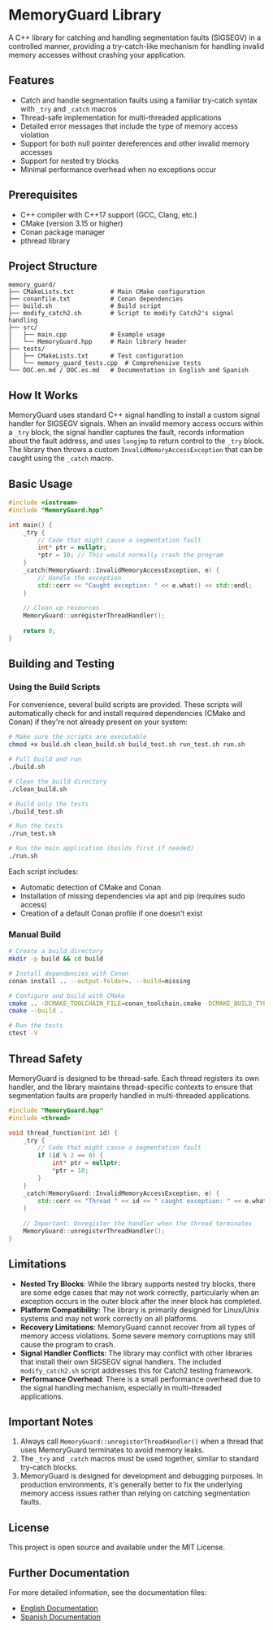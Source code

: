 # MemoryGuard Library

A C++ library for catching and handling segmentation faults (SIGSEGV) in a controlled manner, providing a try-catch-like mechanism for handling invalid memory accesses without crashing your application.

## Features

- Catch and handle segmentation faults using a familiar try-catch syntax with `_try` and `_catch` macros
- Thread-safe implementation for multi-threaded applications
- Detailed error messages that include the type of memory access violation
- Support for both null pointer dereferences and other invalid memory accesses
- Support for nested try blocks
- Minimal performance overhead when no exceptions occur

## Prerequisites

- C++ compiler with C++17 support (GCC, Clang, etc.)
- CMake (version 3.15 or higher)
- Conan package manager
- pthread library

## Project Structure

```
memory_guard/
├── CMakeLists.txt          # Main CMake configuration
├── conanfile.txt           # Conan dependencies
├── build.sh                # Build script
├── modify_catch2.sh        # Script to modify Catch2's signal handling
├── src/
│   ├── main.cpp            # Example usage
│   └── MemoryGuard.hpp     # Main library header
├── tests/
│   ├── CMakeLists.txt      # Test configuration
│   └── memory_guard_tests.cpp  # Comprehensive tests
└── DOC.en.md / DOC.es.md   # Documentation in English and Spanish
```

## How It Works

MemoryGuard uses standard C++ signal handling to install a custom signal handler for SIGSEGV signals. When an invalid memory access occurs within a `_try` block, the signal handler captures the fault, records information about the fault address, and uses `longjmp` to return control to the `_try` block. The library then throws a custom `InvalidMemoryAccessException` that can be caught using the `_catch` macro.

## Basic Usage

```cpp
#include <iostream>
#include "MemoryGuard.hpp"

int main() {
    _try {
        // Code that might cause a segmentation fault
        int* ptr = nullptr;
        *ptr = 10; // This would normally crash the program
    }
    _catch(MemoryGuard::InvalidMemoryAccessException, e) {
        // Handle the exception
        std::cerr << "Caught exception: " << e.what() << std::endl;
    }
    
    // Clean up resources
    MemoryGuard::unregisterThreadHandler();
    
    return 0;
}
```

## Building and Testing

### Using the Build Scripts

For convenience, several build scripts are provided. These scripts will automatically check for and install required dependencies (CMake and Conan) if they're not already present on your system:

```bash
# Make sure the scripts are executable
chmod +x build.sh clean_build.sh build_test.sh run_test.sh run.sh

# Full build and run
./build.sh

# Clean the build directory
./clean_build.sh

# Build only the tests
./build_test.sh

# Run the tests
./run_test.sh

# Run the main application (builds first if needed)
./run.sh
```

Each script includes:
- Automatic detection of CMake and Conan
- Installation of missing dependencies via apt and pip (requires sudo access)
- Creation of a default Conan profile if one doesn't exist

### Manual Build

```bash
# Create a build directory
mkdir -p build && cd build

# Install dependencies with Conan
conan install .. --output-folder=. --build=missing

# Configure and build with CMake
cmake .. -DCMAKE_TOOLCHAIN_FILE=conan_toolchain.cmake -DCMAKE_BUILD_TYPE=Release
cmake --build .

# Run the tests
ctest -V
```

## Thread Safety

MemoryGuard is designed to be thread-safe. Each thread registers its own handler, and the library maintains thread-specific contexts to ensure that segmentation faults are properly handled in multi-threaded applications.

```cpp
#include "MemoryGuard.hpp"
#include <thread>

void thread_function(int id) {
    _try {
        // Code that might cause a segmentation fault
        if (id % 2 == 0) {
            int* ptr = nullptr;
            *ptr = 10;
        }
    }
    _catch(MemoryGuard::InvalidMemoryAccessException, e) {
        std::cerr << "Thread " << id << " caught exception: " << e.what() << std::endl;
    }
    
    // Important: Unregister the handler when the thread terminates
    MemoryGuard::unregisterThreadHandler();
}
```

## Limitations

- **Nested Try Blocks**: While the library supports nested try blocks, there are some edge cases that may not work correctly, particularly when an exception occurs in the outer block after the inner block has completed.
- **Platform Compatibility**: The library is primarily designed for Linux/Unix systems and may not work correctly on all platforms.
- **Recovery Limitations**: MemoryGuard cannot recover from all types of memory access violations. Some severe memory corruptions may still cause the program to crash.
- **Signal Handler Conflicts**: The library may conflict with other libraries that install their own SIGSEGV signal handlers. The included `modify_catch2.sh` script addresses this for Catch2 testing framework.
- **Performance Overhead**: There is a small performance overhead due to the signal handling mechanism, especially in multi-threaded applications.

## Important Notes

1. Always call `MemoryGuard::unregisterThreadHandler()` when a thread that uses MemoryGuard terminates to avoid memory leaks.
2. The `_try` and `_catch` macros must be used together, similar to standard try-catch blocks.
3. MemoryGuard is designed for development and debugging purposes. In production environments, it's generally better to fix the underlying memory access issues rather than relying on catching segmentation faults.

## License

This project is open source and available under the MIT License.

## Further Documentation

For more detailed information, see the documentation files:
- [English Documentation](DOC.en.md)
- [Spanish Documentation](DOC.es.md)
